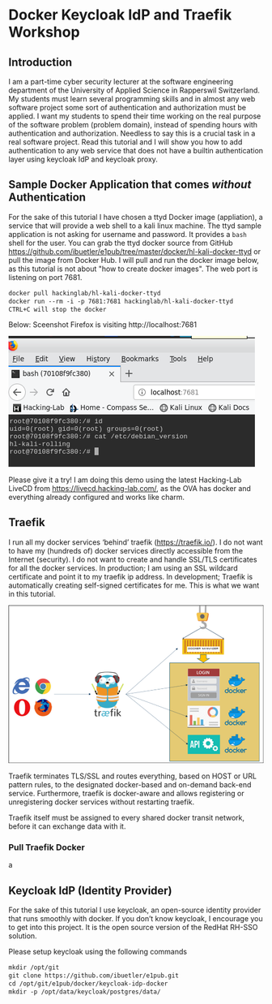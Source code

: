 # Docker Keycloak IdP and Traefik Workshop
## Introduction
I am a part-time cyber security lecturer at the software engineering department of the University of Applied Science in Rapperswil Switzerland. My students must learn several programming skills and in almost any web software project some sort of authentication and authorization must be applied. I want my students to spend their time working on the real purpose of the software problem (problem domain), instead of spending hours with authentication and authorization. Needless to say this is a crucial task in a real software project. Read this tutorial and I will show you how to add authentication to any web service that does not have a builtin authentication layer using keycloak IdP and keycloak proxy. 

## Sample Docker Application that comes *without* Authentication
For the sake of this tutorial I have chosen a ttyd Docker image (appliation), a service that will provide a web shell to a kali linux machine. The ttyd sample application is not asking for username and password. It provides a `bash` shell for the user. You can grab the ttyd docker source from GitHub https://github.com/ibuetler/e1pub/tree/master/docker/hl-kali-docker-ttyd or pull the image from Docker Hub. I will pull and run the docker image below, as this tutorial is not about "how to create docker images". The web port is listening on port 7681. 

```
docker pull hackinglab/hl-kali-docker-ttyd
docker run --rm -i -p 7681:7681 hackinglab/hl-kali-docker-ttyd
CTRL+C will stop the docker 
```
Below: Sceenshot Firefox is visiting http://localhost:7681

![ttyd1](ttyd1.png)

Please give it a try! I am doing this demo using the latest Hacking-Lab LiveCD from https://livecd.hacking-lab.com/, as the OVA has docker and everything already configured and works like charm.  

## Traefik
I run all my docker services ‘behind’ traefik (https://traefik.io/). I do not want to have my (hundreds of) docker services directly accessible from the Internet (security). I do not want to create and handle SSL/TLS certificates for all the docker services. In production; I am using an SSL wildcard certificate and point it to my traefik ip address. In development; Traefik is automatically creating self-signed certificates for me. This is what we want in this tutorial. 

![traefik](traefik.png)

Traefik terminates TLS/SSL and routes everything, based on HOST or URL pattern rules, to the designated docker-based and on-demand back-end service. Furthermore, traefik is docker-aware and allows registering or unregistering docker services without restarting traefik. 

Traefik itself must be assigned to every shared docker transit network, before it can exchange data with it. 

### Pull Traefik Docker
a


## Keycloak IdP (Identity Provider)
For the sake of this tutorial I use keycloak, an open-source identity provider that runs smoothly with docker. If you don’t know keycloak, I encourage you to get into this project. It is the open source version of the RedHat RH-SSO solution. 

Please setup keycloak using the following commands
```
mkdir /opt/git
git clone https://github.com/ibuetler/e1pub.git
cd /opt/git/e1pub/docker/keycloak-idp-docker
mkdir -p /opt/data/keycloak/postgres/data/

```
